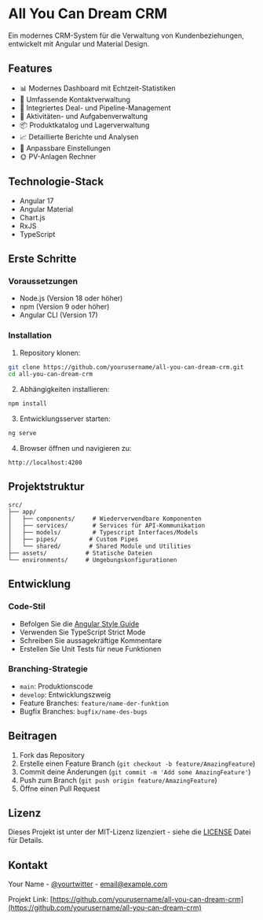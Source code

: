 # All You Can Dream CRM

Ein modernes CRM-System für die Verwaltung von Kundenbeziehungen, entwickelt mit Angular und Material Design.

## Features

- 📊 Modernes Dashboard mit Echtzeit-Statistiken
- 👥 Umfassende Kontaktverwaltung
- 💼 Integriertes Deal- und Pipeline-Management
- 📅 Aktivitäten- und Aufgabenverwaltung
- 📦 Produktkatalog und Lagerverwaltung
- 📈 Detaillierte Berichte und Analysen
- 🔧 Anpassbare Einstellungen
- 🌞 PV-Anlagen Rechner

## Technologie-Stack

- Angular 17
- Angular Material
- Chart.js
- RxJS
- TypeScript

## Erste Schritte

### Voraussetzungen

- Node.js (Version 18 oder höher)
- npm (Version 9 oder höher)
- Angular CLI (Version 17)

### Installation

1. Repository klonen:
```bash
git clone https://github.com/yourusername/all-you-can-dream-crm.git
cd all-you-can-dream-crm
```

2. Abhängigkeiten installieren:
```bash
npm install
```

3. Entwicklungsserver starten:
```bash
ng serve
```

4. Browser öffnen und navigieren zu:
```
http://localhost:4200
```

## Projektstruktur

```
src/
├── app/
│   ├── components/     # Wiederverwendbare Komponenten
│   ├── services/       # Services für API-Kommunikation
│   ├── models/         # Typescript Interfaces/Models
│   ├── pipes/         # Custom Pipes
│   └── shared/        # Shared Module und Utilities
├── assets/           # Statische Dateien
└── environments/     # Umgebungskonfigurationen
```

## Entwicklung

### Code-Stil

- Befolgen Sie die [Angular Style Guide](https://angular.io/guide/styleguide)
- Verwenden Sie TypeScript Strict Mode
- Schreiben Sie aussagekräftige Kommentare
- Erstellen Sie Unit Tests für neue Funktionen

### Branching-Strategie

- `main`: Produktionscode
- `develop`: Entwicklungszweig
- Feature Branches: `feature/name-der-funktion`
- Bugfix Branches: `bugfix/name-des-bugs`

## Beitragen

1. Fork das Repository
2. Erstelle einen Feature Branch (`git checkout -b feature/AmazingFeature`)
3. Commit deine Änderungen (`git commit -m 'Add some AmazingFeature'`)
4. Push zum Branch (`git push origin feature/AmazingFeature`)
5. Öffne einen Pull Request

## Lizenz

Dieses Projekt ist unter der MIT-Lizenz lizenziert - siehe die [LICENSE](LICENSE) Datei für Details.

## Kontakt

Your Name - [@yourtwitter](https://twitter.com/yourtwitter) - email@example.com

Projekt Link: [https://github.com/yourusername/all-you-can-dream-crm](https://github.com/yourusername/all-you-can-dream-crm)
